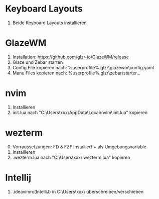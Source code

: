 Keyboard Layouts
===============
1. Beide Keyboard Layouts installieren

GlazeWM
=======
1. Installation: https://github.com/glzr-io/GlazeWM/release
2. Glaze und Zebar starten
3. Config File kopieren nach: %userprofile%\.glzr\glazewm\config.yaml
3. Manu Files kopieren nach: %userprofile%\.glzr\zebar\starter\...

nvim
====
1. Installieren
2. init.lua nach "C:\Users\xxx\AppData\Local\nvim\init.lua" kopieren

wezterm
=======
0. Vorraussetzungen: FD & FZF installiert + als Umgebungsvariable
1. Installieren
2. .wezterm.lua nach "C:\Users\xxx\\.wezterm.lua" kopieren

Intellij
=======
1. .ideavimrc(IntelliJ) in C:\Users\xxx\ überschreiben/verschieben
